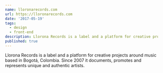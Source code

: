 ```yaml
---
name: lloronarecords.com
url: https://lloronarecords.com
date: '2017-05-19'
tags:
  - design
  - front-end
description: Llorona Records is a label and a platform for creative projects around music based in Bogotá, Colombia. Since 2007 it documents, promotes and represents unique and authentic artists.
published: true
---
```


Llorona Records is a label and a platform for creative projects around music based in Bogotá, Colombia. Since 2007 it documents, promotes and represents unique and authentic artists.
